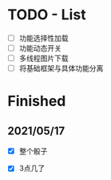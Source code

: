 # TODO - List

- [ ] 功能选择性加载
- [ ] 功能动态开关
- [ ] 多线程图片下载
- [ ] 将基础框架与具体功能分离

# Finished

## 2021/05/17

- [x] 整个骰子
- [x] 3点几了

